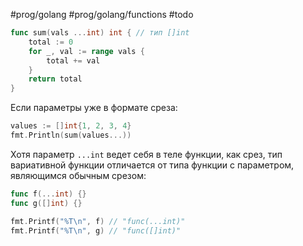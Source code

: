 #prog/golang #prog/golang/functions #todo

```go
func sum(vals ...int) int { // тип []int
	total := 0
	for _, val := range vals {
		total += val
	}
	return total
}
```

Если параметры уже в формате среза:

```go
values := []int{1, 2, 3, 4}
fmt.Println(sum(values...))
```

Хотя параметр `...int` ведет себя в теле функции, как срез, тип вариативной функ­ции отличается от типа функции с параметром, являющимся обычным срезом:

```go
func f(...int) {}
func g([]int) {}
```
```go
fmt.Printf("%T\n", f) // "func(...int)"
fmt.Printf("%T\n", g) // "func([]int)"
```

